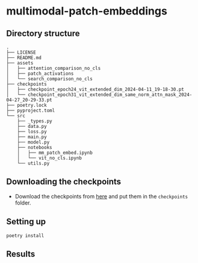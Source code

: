 # multimodal-patch-embeddings

## Directory structure
```
.
├── LICENSE
├── README.md
├── assets
│   ├── attention_comparison_no_cls
│   ├── patch_activations
│   └── search_comparison_no_cls
├── checkpoints
│   ├── checkpoint_epoch24_vit_extended_dim_2024-04-11_19-18-30.pt
│   └── checkpoint_epoch31_vit_extended_dim_same_norm_attn_mask_2024-04-27_20-29-33.pt
├── poetry.lock
├── pyproject.toml
└── src
    ├── _types.py
    ├── data.py
    ├── loss.py
    ├── main.py
    ├── model.py
    ├── notebooks
    │   ├── mm_patch_embed.ipynb
    │   └── vit_no_cls.ipynb
    └── utils.py
```

## Downloading the checkpoints
- Download the checkpoints from [here](https://huggingface.co/vinsis/multimodal-patch-embeddings) and put them in the `checkpoints` folder.

## Setting up
```
poetry install
```

## Results